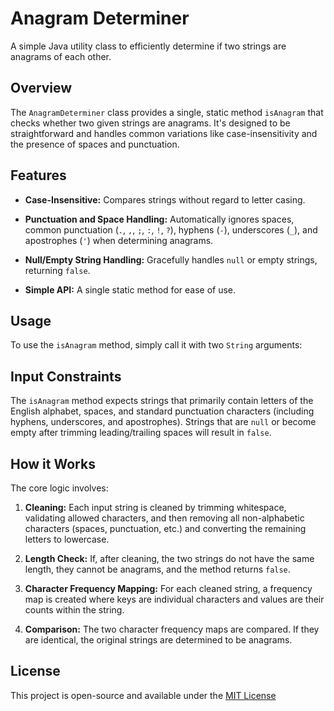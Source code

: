 # Anagram Determiner

A simple Java utility class to efficiently determine if two strings are anagrams of each other.

## Overview

The `AnagramDeterminer` class provides a single, static method `isAnagram` that checks whether two given strings are anagrams. It's designed to be straightforward and handles common variations like case-insensitivity and the presence of spaces and punctuation.

## Features

* **Case-Insensitive:** Compares strings without regard to letter casing.

* **Punctuation and Space Handling:** Automatically ignores spaces, common punctuation (`.`, `,`, `;`, `:`, `!`, `?`), hyphens (`-`), underscores (`_`), and apostrophes (`'`) when determining anagrams.

* **Null/Empty String Handling:** Gracefully handles `null` or empty strings, returning `false`.

* **Simple API:** A single static method for ease of use.

## Usage

To use the `isAnagram` method, simply call it with two `String` arguments:

## Input Constraints

The `isAnagram` method expects strings that primarily contain letters of the English alphabet, spaces, and standard punctuation characters (including hyphens, underscores, and apostrophes). Strings that are `null` or become empty after trimming leading/trailing spaces will result in `false`.

## How it Works

The core logic involves:

1. **Cleaning:** Each input string is cleaned by trimming whitespace, validating allowed characters, and then removing all non-alphabetic characters (spaces, punctuation, etc.) and converting the remaining letters to lowercase.

2. **Length Check:** If, after cleaning, the two strings do not have the same length, they cannot be anagrams, and the method returns `false`.

3. **Character Frequency Mapping:** For each cleaned string, a frequency map is created where keys are individual characters and values are their counts within the string.

4. **Comparison:** The two character frequency maps are compared. If they are identical, the original strings are determined to be anagrams.

## License

This project is open-source and available under the [MIT License](https://www.google.com/search?q=LICENSE)
